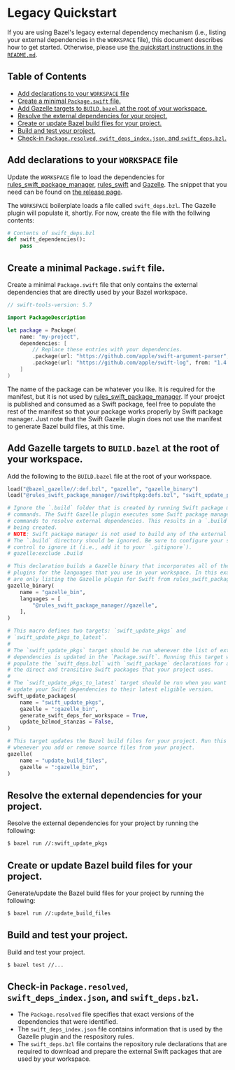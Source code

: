 # Legacy Quickstart

If you are using Bazel's legacy external dependency mechanism (i.e., listing your external
dependencies in the `WORKSPACE` file), this document describes how to get started. Otherwise, please
use [the quickstart instructions in the `README.md`](/README.md#quickstart).

## Table of Contents

<!-- MARKDOWN TOC: BEGIN -->
* [Add declarations to your `WORKSPACE` file](#add-declarations-to-your-workspace-file)
* [Create a minimal `Package.swift` file.](#create-a-minimal-packageswift-file)
* [Add Gazelle targets to `BUILD.bazel` at the root of your workspace.](#add-gazelle-targets-to-buildbazel-at-the-root-of-your-workspace)
* [Resolve the external dependencies for your project.](#resolve-the-external-dependencies-for-your-project)
* [Create or update Bazel build files for your project.](#create-or-update-bazel-build-files-for-your-project)
* [Build and test your project.](#build-and-test-your-project)
* [Check-in `Package.resolved`, `swift_deps_index.json`, and `swift_deps.bzl`.](#check-in-packageresolved-swift_deps_indexjson-and-swift_depsbzl)
<!-- MARKDOWN TOC: END -->

## Add declarations to your `WORKSPACE` file

Update the `WORKSPACE` file to load the dependencies for [rules_swift_package_manager],
[rules_swift] and [Gazelle]. The snippet that you need can be found on [the release
page].

The `WORKSPACE` boilerplate loads a file called `swift_deps.bzl`. The Gazelle plugin will
populate it, shortly. For now, create the file with the follwing contents:

```python
# Contents of swift_deps.bzl
def swift_dependencies():
    pass
```

## Create a minimal `Package.swift` file.

Create a minimal `Package.swift` file that only contains the external dependencies that are directly
used by your Bazel workspace.

```swift
// swift-tools-version: 5.7

import PackageDescription

let package = Package(
    name: "my-project",
    dependencies: [
        // Replace these entries with your dependencies.
        .package(url: "https://github.com/apple/swift-argument-parser", from: "1.2.0"),
        .package(url: "https://github.com/apple/swift-log", from: "1.4.4"),
    ]
)
```

The name of the package can be whatever you like. It is required for the manifest, but it is not
used by [rules_swift_package_manager]. If your proejct is published and consumed as a Swift package,
feel free to populate the rest of the manifest so that your package works properly by Swift package
manager. Just note that the Swift Gazelle plugin does not use the manifest to generate Bazel build
files, at this time.

## Add Gazelle targets to `BUILD.bazel` at the root of your workspace.

Add the following to the `BUILD.bazel` file at the root of your workspace.

<!-- TODO: Remove swift_update_pkgs stuff and update doc. -->

```python
load("@bazel_gazelle//:def.bzl", "gazelle", "gazelle_binary")
load("@rules_swift_package_manager//swiftpkg:defs.bzl", "swift_update_packages")

# Ignore the `.build` folder that is created by running Swift package manager
# commands. The Swift Gazelle plugin executes some Swift package manager
# commands to resolve external dependencies. This results in a `.build` file
# being created.
# NOTE: Swift package manager is not used to build any of the external packages.
# The `.build` directory should be ignored. Be sure to configure your source
# control to ignore it (i.e., add it to your `.gitignore`).
# gazelle:exclude .build

# This declaration builds a Gazelle binary that incorporates all of the Gazelle
# plugins for the languages that you use in your workspace. In this example, we
# are only listing the Gazelle plugin for Swift from rules_swift_package_manager.
gazelle_binary(
    name = "gazelle_bin",
    languages = [
        "@rules_swift_package_manager//gazelle",
    ],
)

# This macro defines two targets: `swift_update_pkgs` and
# `swift_update_pkgs_to_latest`.
#
# The `swift_update_pkgs` target should be run whenever the list of external
# dependencies is updated in the `Package.swift`. Running this target will
# populate the `swift_deps.bzl` with `swift_package` declarations for all of
# the direct and transitive Swift packages that your project uses.
#
# The `swift_update_pkgs_to_latest` target should be run when you want to
# update your Swift dependencies to their latest eligible version.
swift_update_packages(
    name = "swift_update_pkgs",
    gazelle = ":gazelle_bin",
    generate_swift_deps_for_workspace = True,
    update_bzlmod_stanzas = False,
)

# This target updates the Bazel build files for your project. Run this target
# whenever you add or remove source files from your project.
gazelle(
    name = "update_build_files",
    gazelle = ":gazelle_bin",
)
```

## Resolve the external dependencies for your project.

Resolve the external dependencies for your project by running the following:

```sh
$ bazel run //:swift_update_pkgs
```

## Create or update Bazel build files for your project.

Generate/update the Bazel build files for your project by running the following:

```sh
$ bazel run //:update_build_files
```

## Build and test your project.

Build and test your project.

```sh
$ bazel test //...
```

## Check-in `Package.resolved`, `swift_deps_index.json`, and `swift_deps.bzl`.

- The `Package.resolved` file specifies that exact versions of the dependencies that were
  identified.
- The `swift_deps_index.json` file contains information that is used by the Gazelle plugin and the
  respository rules.
- The `swift_deps.bzl` file contains the repository rule declarations that are required to download
  and prepare the external Swift packages that are used by your workspace.

<!-- Links -->

[rules_swift_package_manager]: https://github.com/cgrindel/rules_swift_package_manager
[Gazelle]: https://github.com/bazelbuild/bazel-gazelle
[rules_swift]: https://github.com/bazelbuild/rules_swift
[the release page]: https://github.com/cgrindel/rules_swift_package_manager/releases
